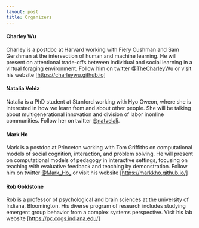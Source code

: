 ```yaml
---
layout: post
title: Organizers
---
```


#### Charley Wu

Charley is a postdoc at Harvard working with Fiery Cushman and Sam Gershman at the intersection of human and machine learning. He will present on attentional trade-offs between individual and social learning in a virtual foraging environment. Follow him on twitter [@TheCharleyWu](https://twitter.com/TheCharleyWu) or visit his website [https://charleywu.github.io]



#### Natalia Veléz

Natalia is a PhD student at Stanford working with Hyo Gweon, where she is interested in how we learn from and about other people. She will be talking about multigenerational innovation and division of labor inonline communities. Follow her on twitter [@natvelali](https://twitter.com/natvelali).


#### Mark Ho

Mark is a postdoc at Princeton working with Tom Griffiths on computational models of social cognition, interaction, and problem solving. He will present on computational models of pedagogy in interactive settings, focusing on teaching with evaluative feedback and teaching by demonstration. Follow him on twitter [@Mark_Ho_](https://twitter.com/Mark_Ho_) or visit his website [https://markkho.github.io/]

#### Rob Goldstone

Rob is a professor of psychological and brain sciences at the university of Indiana, Bloomington. His diverse program of research includes studying emergent group behavior from a complex systems perspective. Visit his lab website [https://pc.cogs.indiana.edu/]

